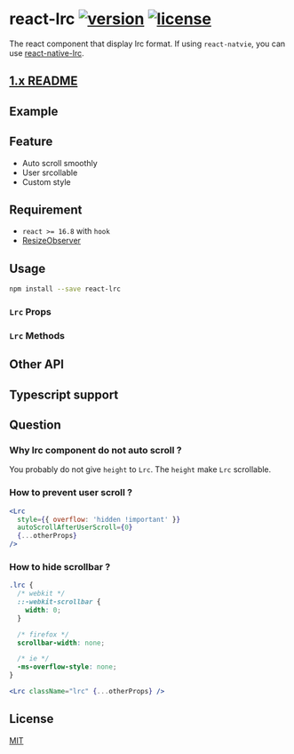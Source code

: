 # react-lrc [![version](https://img.shields.io/npm/v/react-lrc)](https://www.npmjs.com/package/react-lrc) [![license](https://img.shields.io/npm/l/react-lrc)](https://github.com/mebtte/react-lrc/blob/master/LICENSE)

The react component that display lrc format. If using `react-natvie`, you can use [react-native-lrc](https://github.com/wubocong/react-native-lrc).

## [1.x README](https://github.com/mebtte/react-lrc/tree/74df10e762b12fce1ca54bab27a6d4844be25503)

## Example

## Feature

- Auto scroll smoothly
- User srcollable
- Custom style

## Requirement

- `react >= 16.8` with `hook`
- [ResizeObserver](https://caniuse.com/?search=ResizeObserver)

## Usage

```sh
npm install --save react-lrc
```

### `Lrc` Props

### `Lrc` Methods

## Other API

## Typescript support

## Question

### Why lrc component do not auto scroll ?

You probably do not give `height` to `Lrc`. The `height` make `Lrc` scrollable.

### How to prevent user scroll ?

```jsx
<Lrc
  style={{ overflow: 'hidden !important' }}
  autoScrollAfterUserScroll={0}
  {...otherProps}
/>
```

### How to hide scrollbar ?

```scss
.lrc {
  /* webkit */
  ::-webkit-scrollbar {
    width: 0;
  }

  /* firefox */
  scrollbar-width: none;

  /* ie */
  -ms-overflow-style: none;
}
```

```jsx
<Lrc className="lrc" {...otherProps} />
```

## License

[MIT](./LICENSE)
